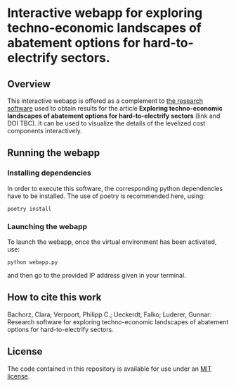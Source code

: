 # Interactive webapp for exploring techno-economic landscapes of abatement options for hard-to-electrify sectors.
## Overview
This interactive webapp is offered as a complement to [the research software](https://github.com/clarabachorz/mapping-hte-sectors) used to obtain results for the article **Exploring techno-economic landscapes of abatement options for hard-to-electrify sectors** (link and DOI TBC). It can be used to visualize the details of the levelized cost components interactively.

## Running the webapp

### Installing dependencies

In order to execute this software, the corresponding python dependencies have to be installed. The use of poetry is recommended here, using:

```
poetry install
```

### Launching the webapp

To launch the webapp, once the virtual environment has been activated, use:

```
python webapp.py
```

and then go to the provided IP address given in your terminal.

## How to cite this work

Bachorz, Clara; Verpoort, Philipp C.; Ueckerdt, Falko; Luderer, Gunnar: Research software for exploring techno-economic landscapes of abatement options for hard-to-electrify sectors.

## License
The code contained in this repository is available for use under an [MIT license](https://opensource.org/license/mit).